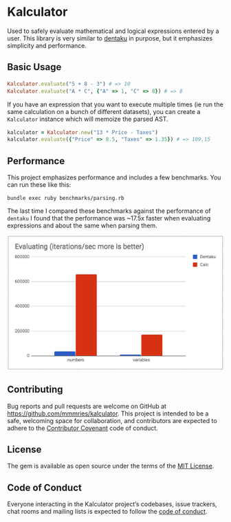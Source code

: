 # Kalculator

Used to safely evaluate mathematical and logical expressions entered by a user.
This library is very similar to [dentaku](https://github.com/rubysolo/dentaku) in purpose, but it emphasizes simplicity and performance.

## Basic Usage

```ruby
Kalculator.evaluate("5 + 8 - 3") # => 10
Kalculator.evaluate("A * C", {"A" => 1, "C" => 8}) # => 8
```

If you have an expression that you want to execute multiple times (ie run the same calculation on a bunch of different datasets), you can create a `Kalculator` instance which will memoize the parsed AST.

```ruby
kalculator = Kalculator.new("13 * Price - Taxes")
kalculator.evaluate({"Price" => 8.5, "Taxes" => 1.35}) # => 109.15
```

## Performance

This project emphasizes performance and includes a few benchmarks.
You can run these like this:

```
bundle exec ruby benchmarks/parsing.rb
```

The last time I compared these benchmarks against the performance of `dentaku` I found that the performance was ~17.5x faster when evaluating expressions and about the same when parsing them.

![iterations per second](performance_vs_dentaku.png)

## Contributing

Bug reports and pull requests are welcome on GitHub at https://github.com/mmmries/kalculator. This project is intended to be a safe, welcoming space for collaboration, and contributors are expected to adhere to the [Contributor Covenant](http://contributor-covenant.org) code of conduct.

## License

The gem is available as open source under the terms of the [MIT License](https://opensource.org/licenses/MIT).

## Code of Conduct

Everyone interacting in the Kalculator project’s codebases, issue trackers, chat rooms and mailing lists is expected to follow the [code of conduct](https://github.com/mmmries/kalculator/blob/master/CODE_OF_CONDUCT.md).
